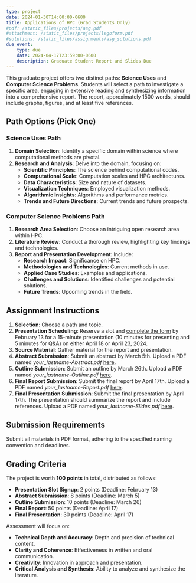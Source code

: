 ```yaml
---
type: project
date: 2024-01-30T14:00:00-0600
title: Applications of HPC (Grad Students Only)
#pdf: /static_files/projects/asg.pdf
#attachment: /static_files/projects/legoform.pdf
#solutions: /static_files/assignments/asg_solutions.pdf
due_event: 
    type: due
    date: 2024-04-17T23:59:00-0600
    description: Graduate Student Report and Slides Due
---
```

This graduate project offers two distinct paths: **Science Uses** and **Computer Science Problems**. Students will select a path to investigate a specific area, engaging in extensive reading and synthesizing information into a comprehensive report. The report, approximately 1500 words, should include graphs, figures, and at least five references.

## Path Options (Pick One)

### Science Uses Path

1. **Domain Selection**: Identify a specific domain within science where computational methods are pivotal.
2. **Research and Analysis**: Delve into the domain, focusing on:
    - **Scientific Principles**: The science behind computational codes.
    - **Computational Scale**: Computation scales and HPC architectures.
    - **Data Characteristics**: Size and nature of datasets.
    - **Visualization Techniques**: Employed visualization methods.
    - **Algorithmic Insights**: Algorithms and performance metrics.
    - **Trends and Future Directions**: Current trends and future prospects.

### Computer Science Problems Path

1. **Research Area Selection**: Choose an intriguing open research area within HPC.
2. **Literature Review**: Conduct a thorough review, highlighting key findings and technologies.
3. **Report and Presentation Development**: Include:
    - **Research Impact**: Significance on HPC.
    - **Methodologies and Technologies**: Current methods in use.
    - **Applied Case Studies**: Examples and applications.
    - **Challenges and Solutions**: Identified challenges and potential solutions.
    - **Future Trends**: Upcoming trends in the field.

## Assignment Instructions

1. **Selection**: Choose a path and topic.
2. **Presentation Scheduling**: Reserve a slot and [complete the form](https://uic365-my.sharepoint.com/:x:/g/personal/papka_uic_edu/ER5nrHVZwNNFrQ3JalPPb30BS8FLrn71P_2LcL0IPXnCvQ?e=ZWCvkd) by February 13 for a 15-minute presentation (10 minutes for presenting and 5 minutes for Q&A) on either April 18 or April 23, 2024.
3. **Source Material**: Gather material for the report and presentation.
4. **Abstract Submission**: Submit an abstract by March 5th. Upload a PDF named *your_lastname-Abstract.pdf* [here](https://forms.office.com/r/5ckp0UCZPy).
5. **Outline Submission**: Submit an outline by March 26th. Upload a PDF named *your_lastname-Outline.pdf* [here](https://forms.office.com/r/5ckp0UCZPy).
6. **Final Report Submission**: Submit the final report by April 17th. Upload a PDF named *your_lastname-Report.pdf* [here](https://forms.office.com/r/5ckp0UCZPy).
7. **Final Presentation Submission**: Submit the final presentation by April 17th. The presentation should summarize the report and include references. Upload a PDF named *your_lastname-Slides.pdf* [here](https://forms.office.com/r/5ckp0UCZPy).

## Submission Requirements

Submit all materials in PDF format, adhering to the specified naming convention and deadlines.

## Grading Criteria

The project is worth **100 points** in total, distributed as follows:

- **Presentation Slot Signup**: 2 points (Deadline: February 13)
- **Abstract Submission**: 8 points (Deadline: March 5)
- **Outline Submission**: 10 points (Deadline: March 26)
- **Final Report**: 50 points (Deadline: April 17)
- **Final Presentation**: 30 points (Deadline: April 17)

Assessment will focus on:

- **Technical Depth and Accuracy**: Depth and precision of technical content.
- **Clarity and Coherence**: Effectiveness in written and oral communication.
- **Creativity**: Innovation in approach and presentation.
- **Critical Analysis and Synthesis**: Ability to analyze and synthesize the literature.
